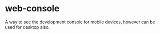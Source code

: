 # web-console
A way to see the development console for mobile devices, however can be used for desktop also.
